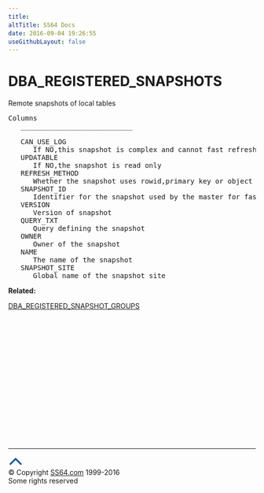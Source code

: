 ```yaml
---
title:
altTitle: SS64 Docs
date: 2016-09-04 19:26:55
useGithubLayout: false
---
```

<!-- #BeginLibraryItem "/Library/head_orad.lbi" --><!-- #EndLibraryItem --><h1>DBA_REGISTERED_SNAPSHOTS </h1><p> Remote snapshots of local tables </p> 
 
<pre>Columns
   ___________________________
 
   CAN_USE_LOG
      If NO,this snapshot is complex and cannot fast refresh
   UPDATABLE
      If NO,the snapshot is read only
   REFRESH_METHOD
      Whether the snapshot uses rowid,primary key or object id for fast refresh
   SNAPSHOT_ID
      Identifier for the snapshot used by the master for fast refresh
   VERSION
      Version of snapshot
   QUERY_TXT
      Query defining the snapshot
   OWNER
      Owner of the snapshot
   NAME
      The name of the snapshot
   SNAPSHOT_SITE
      Global name of the snapshot site</pre>
<p><b>Related:</b></p>
<p><a href="DBA_REGISTERED_SNAPSHOT_GROUPS.html">DBA_REGISTERED_SNAPSHOT_GROUPS</a></p><!-- #BeginLibraryItem "/Library/foot_orad.lbi" --><p>
<!-- oracle-footer -->
<ins class="adsbygoogle" style="display:inline-block;width:300px;height:250px" data-ad-client="ca-pub-6140977852749469" data-ad-slot="4275490898"></ins>
<script>
(adsbygoogle = window.adsbygoogle || []).push({});
</script></p>
<hr>
<div id="bl" class="footer"><a href="DBA_REGISTERED_SNAPSHOTS.html#"><img src="../images/top.png" width="30" height="22" alt="Back to the Top"></a></div>
<div id="br" class="footer, tagline">© Copyright <a href="http://ss64.com/">SS64.com</a> 1999-2016<br>
Some rights reserved</div>
<!-- #EndLibraryItem -->

